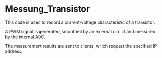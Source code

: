 # Messung_Transistor

This code is used to record a current-voltage characteristic of a transistor.

A PWM signal is generated, smoothed by an external circuit and measured by the internal ADC.

The measurement results are sent to clients, which request the specified IP address.
